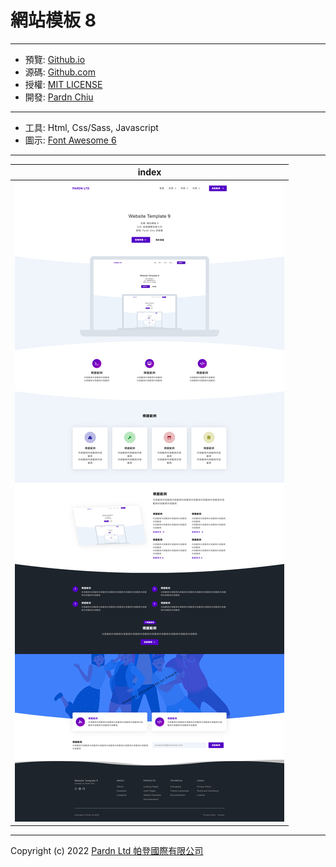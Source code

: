 # 網站模板 8

***

- 預覽: [Github.io](https://pardnchiu.github.io/website-template-9)
- 源碼: [Github.com](https://github.com/pardnchiu/website-template-9)
- 授權: [MIT LICENSE](https://github.com/pardnchiu/website-template-9/blob/main/LICENSE)
- 開發: [Pardn Chiu](https://joball.tw/@pardnltd)

***

- 工具: Html, Css/Sass, Javascript
- 圖示: [Font Awesome 6](https://fontawesome.com/v6/search)

***

| index |
|---|
| ![T001](./image/index.jpg) |

***

Copyright (c) 2022 [Pardn Ltd 帕登國際有限公司](https://joball.tw/@pardnltd)
